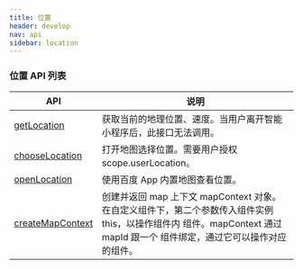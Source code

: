 ```yaml
---
title: 位置
header: develop
nav: api
sidebar: location
---
```


### 位置 API 列表

|API|说明|
|----|----|
|<a href="https://smartprogram.baidu.com/docs/develop/api/location_get/#getLocation">getLocation</a>|获取当前的地理位置、速度。当用户离开智能小程序后，此接口无法调用。|
|<a href="https://smartprogram.baidu.com/docs/develop/api/location_get/#chooseLocation">chooseLocation</a>|打开地图选择位置。需要用户授权 scope.userLocation。|
|<a href="https://smartprogram.baidu.com/docs/develop/api/location_open/#openLocation">openLocation</a>|使用百度 App 内置地图查看位置。|
|<a href="https://smartprogram.baidu.com/docs/develop/api/location_map/#createMapContext">createMapContext</a>|创建并返回 map 上下文 mapContext 对象。在自定义组件下，第二个参数传入组件实例 this，以操作组件内 <map/> 组件。mapContext 通过 mapId 跟一个 组件绑定，通过它可以操作对应的组件。|

